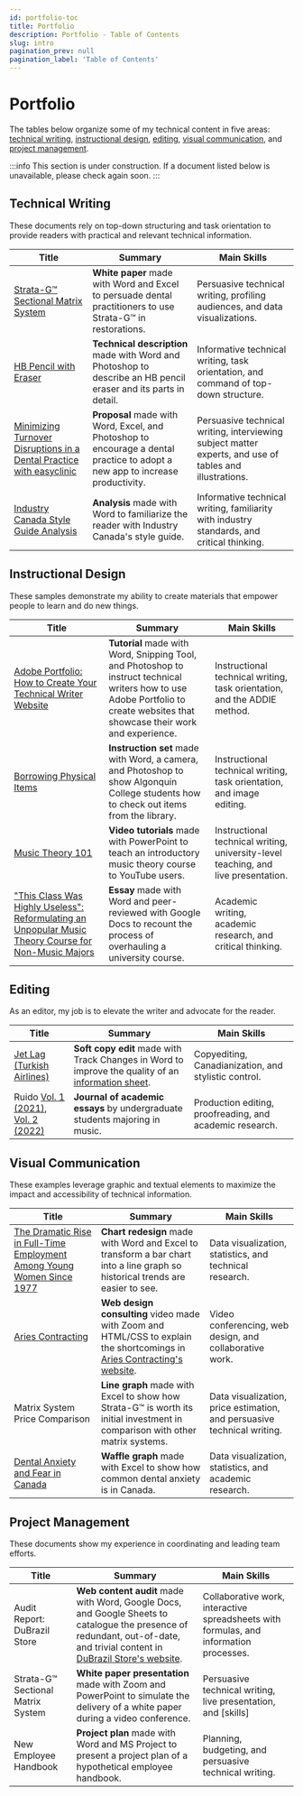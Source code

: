 ```yaml
---
id: portfolio-toc
title: Portfolio
description: Portfolio - Table of Contents
slug: intro
pagination_prev: null
pagination_label: 'Table of Contents'
---
```


# Portfolio

The tables below organize some of my technical content in five areas: [technical writing](#technical-writing), [instructional design](#instructional-design), [editing](#editing), [visual communication](#visual-communication), and [project management](#project-management).

:::info
This section is under construction. If a document listed below is unavailable, please check again soon.
:::

## Technical Writing

These documents rely on top-down structuring and task orientation to provide readers with practical and relevant technical information.

| Title | Summary | Main Skills |
|-------|---------|-------------|
| [Strata-G&trade; Sectional Matrix System](./technical-writing/strata-g-matrix-system) | **White paper** made with Word and Excel to persuade dental practitioners to use Strata-G&trade; in restorations. | Persuasive technical writing, profiling audiences, and data visualizations. |
| [HB Pencil with Eraser](./technical-writing/hb-pencil-with-eraser) | **Technical description** made with Word and Photoshop to describe an HB pencil eraser and its parts in detail. | Informative technical writing, task orientation, and command of top-down structure. |  
| [Minimizing Turnover Disruptions in a Dental Practice with easyclinic](./technical-writing/minimizing-turnover-disruptions) | **Proposal** made with Word, Excel, and Photoshop to encourage a dental practice to adopt a new app to increase productivity. | Persuasive technical writing, interviewing subject matter experts, and use of tables and illustrations. |
| [Industry Canada Style Guide Analysis](./technical-writing/industry-canada-style-analysis) | **Analysis** made with Word to familiarize the reader with Industry Canada's style guide. | Informative technical writing, familiarity with industry standards, and critical thinking. |  

## Instructional Design

These samples demonstrate my ability to create materials that empower people to learn and do new things.

| Title | Summary | Main Skills |
|-------|---------|-------------|
| [Adobe Portfolio: How to Create Your Technical Writer Website](./instructional-design/create-your-technical-writer-website) | **Tutorial** made with Word, Snipping Tool, and Photoshop to instruct technical writers how to use Adobe Portfolio to create websites that showcase their work and experience. | Instructional technical writing, task orientation, and the ADDIE method. | 
| [Borrowing Physical Items](./instructional-design/borrowing-physical-items) | **Instruction set** made with Word, a camera, and Photoshop to show Algonquin College students how to check out items from the library. | Instructional technical writing, task orientation, and image editing. |
| [Music Theory 101](https://www.youtube.com/@musictheory1017/videos) | **Video tutorials** made with PowerPoint to teach an introductory music theory course to YouTube users. | Instructional technical writing, university-level teaching, and live presentation. |  
| ["This Class Was Highly Useless": Reformulating an Unpopular Music Theory Course for Non-Music Majors](https://ojs.library.osu.edu/index.php/engagingstudents/article/view/7694/6331) | **Essay** made with Word and peer-reviewed with Google Docs to recount the process of overhauling a university course. | Academic writing, academic research, and critical thinking. |  

## Editing

As an editor, my job is to elevate the writer and advocate for the reader.  

| Title | Summary | Main Skills |
|-------|---------|-------------|
| [Jet Lag (Turkish Airlines)](./editing/jet-lag-edit) | **Soft copy edit** made with Track Changes in Word to improve the quality of an [information sheet](https://web.archive.org/web/20160521012916/http:/www.turkishairlines.com/en-int/travel-information/frequently-asked-questions/flight-and-health/other-situations). | Copyediting, Canadianization, and stylistic control. |
| Ruido [Vol. 1 (2021)](https://www.academia.edu/81092863/Ruido_Revista_de_ensayos_musicales_vol_1_), [Vol. 2 (2022)](https://www.academia.edu/86200138/Ruido_Revista_de_ensayos_musicales_vol_2_) | **Journal of academic essays** by undergraduate students majoring in music. | Production editing, proofreading, and academic research. | 


## Visual Communication

These examples leverage graphic and textual elements to maximize the impact and accessibility of technical information.

| Title | Summary | Main Skills |
|-------|---------|-------------|
| [The Dramatic Rise in Full-Time Employment Among Young Women Since 1977](./visual-communication/rise-in-female-employment) | **Chart redesign** made with Word and Excel to transform a bar chart into a line graph so historical trends are easier to see. | Data visualization, statistics, and technical research. |   
| [Aries Contracting](https://www.youtube.com/watch?v=hxfuE5T9-hQ) | **Web design consulting** video made with Zoom and HTML/CSS to explain the shortcomings in [Aries Contracting's website](https://www.ariescontracting.com/). | Video conferencing, web design, and collaborative work. |  
| Matrix System Price Comparison | **Line graph** made with Excel to show how Strata-G&trade; is worth its initial investment in comparison with other matrix systems. | Data visualization, price estimation, and persuasive technical writing. | 
| [Dental Anxiety and Fear in Canada](./visual-communication/dental-anxiety-and-fear-in-canada) | **Waffle graph** made with Excel to show how common dental anxiety is in Canada. | Data visualization, statistics, and academic research. | 


## Project Management

These documents show my experience in coordinating and leading team efforts. 

| Title | Summary | Main Skills |
|-------|---------|-------------|
| Audit Report: DuBrazil Store | **Web content audit** made with Word, Google Docs, and Google Sheets to catalogue the presence of redundant, out-of-date, and trivial content in [DuBrazil Store's website](https://www.dubrazilstore.com/en). | Collaborative work, interactive spreadsheets with formulas, and information processes. |   
| Strata-G&trade; Sectional Matrix System | **White paper presentation** made with Zoom and PowerPoint to simulate the delivery of a white paper during a video conference. | Persuasive technical writing, live presentation, and [skills] |  
| New Employee Handbook | **Project plan** made with Word and MS Project to present a project plan of a hypothetical employee handbook. | Planning, budgeting, and persuasive technical writing. |
